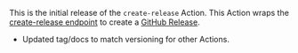 This is the initial release of the `create-release` Action. This Action wraps the [create-release endpoint](https://developer.github.com/v3/repos/releases/#create-a-release) to create a [GitHub Release](https://help.github.com/en/articles/creating-releases).

- Updated tag/docs to match versioning for other Actions.
